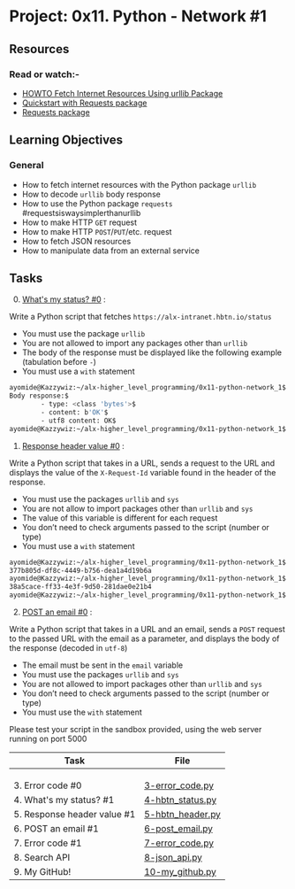 # Project: 0x11. Python - Network #1

## Resources

### Read or watch:-

- [HOWTO Fetch Internet Resources Using urllib Package](https://docs.python.org/3/howto/urllib2.html)
- [Quickstart with Requests package](https://requests.readthedocs.io/en/latest/)
- [Requests package](https://pypi.org/project/requests/)

## Learning Objectives

### General

- How to fetch internet resources with the Python package `urllib`
- How to decode `urllib` body response
- How to use the Python package `requests` #requestsiswaysimplerthanurllib
- How to make HTTP `GET` request
- How to make HTTP `POST`/`PUT`/etc. request
- How to fetch JSON resources
- How to manipulate data from an external service

## Tasks

0. [What's my status? #0](./0-hbtn_status.py) :

Write a Python script that fetches `https://alx-intranet.hbtn.io/status`

- You must use the package `urllib`
- You are not allowed to import any packages other than `urllib`
- The body of the response must be displayed like the following example (tabulation before `-`)
- You must use a `with` statement

```sh
ayomide@Kazzywiz:~/alx-higher_level_programming/0x11-python-network_1$ ./0-hbtn_status.py | cat -e
Body response:$
        - type: <class 'bytes'>$
        - content: b'OK'$
        - utf8 content: OK$
ayomide@Kazzywiz:~/alx-higher_level_programming/0x11-python-network_1$ 
```

1. [Response header value #0](./1-hbtn_header.py) :

Write a Python script that takes in a URL, sends a request to the URL and displays the value of the `X-Request-Id` variable found in the header of the response.

- You must use the packages `urllib` and `sys`
- You are not allow to import packages other than `urllib` and `sys`
- The value of this variable is different for each request
- You don’t need to check arguments passed to the script (number or type)
- You must use a `with` statement

```sh
ayomide@Kazzywiz:~/alx-higher_level_programming/0x11-python-network_1$ ./1-hbtn_header.py https://alx-intranet.hbtn.io
377b805d-df8c-4449-b756-dea1a4d19b6a
ayomide@Kazzywiz:~/alx-higher_level_programming/0x11-python-network_1$ ./1-hbtn_header.py https://alx-intranet.hbtn.io
38a5cace-ff33-4e3f-9d50-281dae0e21b4
ayomide@Kazzywiz:~/alx-higher_level_programming/0x11-python-network_1$ 
```

2. [POST an email #0](./2-post_email.py) :

Write a Python script that takes in a URL and an email, sends a `POST` request to the passed URL with the email as a parameter, and displays the body of the response (decoded in `utf-8`)

- The email must be sent in the `email` variable
- You must use the packages `urllib` and `sys`
- You are not allowed to import packages other than `urllib` and `sys`
- You don’t need to check arguments passed to the script (number or type)
- You must use the `with` statement

Please test your script in the sandbox provided, using the web server running on port 5000

| Task                        | File                                   |
| --------------------------- | -------------------------------------- |
|  |
|  |
|    |
| 3. Error code #0            | [3-error_code.py](./3-error_code.py)   |
| 4. What's my status? #1     | [4-hbtn_status.py](./4-hbtn_status.py) |
| 5. Response header value #1 | [5-hbtn_header.py](./5-hbtn_header.py) |
| 6. POST an email #1         | [6-post_email.py](./6-post_email.py)   |
| 7. Error code #1            | [7-error_code.py](./7-error_code.py)   |
| 8. Search API               | [8-json_api.py](./8-json_api.py)       |
| 9. My GitHub!               | [10-my_github.py](./10-my_github.py)   |
